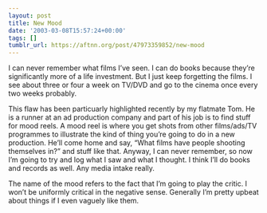 ```yaml
---
layout: post
title: New Mood
date: '2003-03-08T15:57:24+00:00'
tags: []
tumblr_url: https://aftnn.org/post/47973359852/new-mood
---
```

<p>I can never remember what films I&rsquo;ve seen. I can do books because they&rsquo;re significantly more of a life investment. But I just keep forgetting the films. I see about three or four a week on TV/DVD and go to the cinema once every two weeks probably.</p>
<p>This flaw has been particuarly highlighted recently by my flatmate Tom. He is a runner at an ad production company and part of his job is to find stuff for mood reels. A mood reel is where you get shots from other films/ads/TV programmes to illustrate the kind of thing you&rsquo;re going to do in a new production. He&rsquo;ll come home and say, &ldquo;What films have people shooting themselves in?&rdquo; and stuff like that. Anyway, I can never remember, so now I&rsquo;m going to try and log what I saw and what I thought. I think I&rsquo;ll do books and records as well. Any media intake really.</p>
<p>The name of the mood refers to the fact that I&rsquo;m going to play the critic. I won&rsquo;t be uniformly critical in the negative sense. Generally I&rsquo;m pretty upbeat about things if I even vaguely like them.</p>

